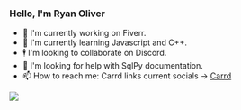 ### Hello, I'm Ryan Oliver

- 📗 I'm currently working on Fiverr.
- 🌵 I'm currently learning Javascript and C++.
- 🕴️ I'm looking to collaborate on Discord.
- 🤔 I'm looking for help with SqlPy documentation.
- 📫 How to reach me: Carrd links current socials -> [Carrd](https://unyieldingscythe.carrd.co/)


<img src="https://github-readme-stats.vercel.app/api?username=RippleSIght&&show_icons=true&title_color=ffffff&icon_color=bb2acf&text_color=daf7dc&bg_color=151515">

